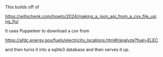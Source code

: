 This builds off of

https://willschenk.com/howto/2024/making_a_json_api_from_a_csv_file_using_fly/

It uses Puppeteer to download a csv from

https://afdc.energy.gov/fuels/electricity_locations.html#/analyze?fuel=ELEC

and then turns it into a sqlite3 database and then serves it up.